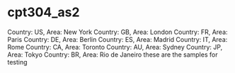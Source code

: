# cpt304_as2
Country: US, Area: New York
Country: GB, Area: London
Country: FR, Area: Paris
Country: DE, Area: Berlin
Country: ES, Area: Madrid
Country: IT, Area: Rome
Country: CA, Area: Toronto
Country: AU, Area: Sydney
Country: JP, Area: Tokyo
Country: BR, Area: Rio de Janeiro
these are the samples for testing
